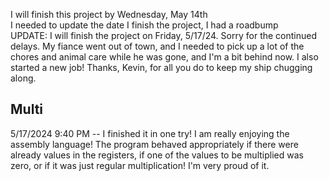 I will finish this project by Wednesday, May 14th  
I needed to update the date I finish the project, I had a roadbump  
UPDATE: I will finish the project on Friday, 5/17/24. Sorry for the continued delays. My fiance went out of town, and I needed to pick up a lot of the chores and animal care while he was gone, and I'm a bit behind now. I also started a new job! Thanks, Kevin, for all you do to keep my ship chugging along.

## Multi
5/17/2024 9:40 PM -- I finished it in one try! I am really enjoying the assembly language! The program behaved appropriately if there were already values in the registers, if one of the values to be multiplied was zero, or if it was just regular multiplication! I'm very proud of it.
